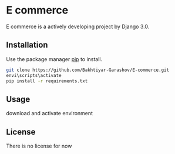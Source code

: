 # E commerce

E commerce is a actively developing project by Django 3.0.
## Installation

Use the package manager [pip](https://pip.pypa.io/en/stable/) to install.

```bash
git clone https://github.com/Bakhtiyar-Garashov/E-commerce.git
envi\scripts\activate
pip install -r requirements.txt

```

## Usage
download and activate environment



## License
There is no license for now
